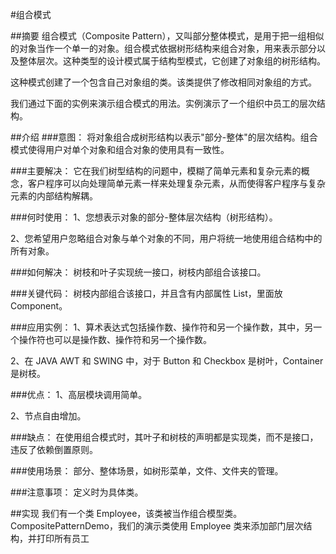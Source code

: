 #组合模式

##摘要
组合模式（Composite Pattern），又叫部分整体模式，是用于把一组相似的对象当作一个单一的对象。组合模式依据树形结构来组合对象，用来表示部分以及整体层次。这种类型的设计模式属于结构型模式，它创建了对象组的树形结构。

这种模式创建了一个包含自己对象组的类。该类提供了修改相同对象组的方式。

我们通过下面的实例来演示组合模式的用法。实例演示了一个组织中员工的层次结构。

##介绍
###意图：
将对象组合成树形结构以表示"部分-整体"的层次结构。组合模式使得用户对单个对象和组合对象的使用具有一致性。

###主要解决：
它在我们树型结构的问题中，模糊了简单元素和复杂元素的概念，客户程序可以向处理简单元素一样来处理复杂元素，从而使得客户程序与复杂元素的内部结构解耦。

###何时使用：
 1、您想表示对象的部分-整体层次结构（树形结构）。 
 
 2、您希望用户忽略组合对象与单个对象的不同，用户将统一地使用组合结构中的所有对象。

###如何解决：
树枝和叶子实现统一接口，树枝内部组合该接口。

###关键代码：
树枝内部组合该接口，并且含有内部属性 List，里面放 Component。

###应用实例：
 1、算术表达式包括操作数、操作符和另一个操作数，其中，另一个操作符也可以是操作数、操作符和另一个操作数。 
 
 2、在 JAVA AWT 和 SWING 中，对于 Button 和 Checkbox 是树叶，Container 是树枝。

###优点：
 1、高层模块调用简单。
  
 2、节点自由增加。

###缺点：
在使用组合模式时，其叶子和树枝的声明都是实现类，而不是接口，违反了依赖倒置原则。

###使用场景：
部分、整体场景，如树形菜单，文件、文件夹的管理。

###注意事项：
定义时为具体类。

##实现
我们有一个类 Employee，该类被当作组合模型类。CompositePatternDemo，我们的演示类使用 Employee 类来添加部门层次结构，并打印所有员工


  